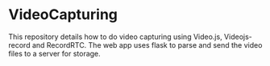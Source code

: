 # VideoCapturing
This repository details how to do video capturing using Video.js, Videojs-record and RecordRTC. The web app uses flask to parse and send the video files to a server for storage.
